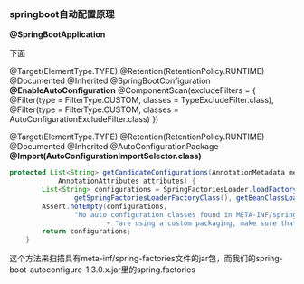 ### springboot自动配置原理

**@SpringBootApplication**

下面

@Target(ElementType.TYPE)
@Retention(RetentionPolicy.RUNTIME)
@Documented
@Inherited
@SpringBootConfiguration
**@EnableAutoConfiguration**
@ComponentScan(excludeFilters = {
		@Filter(type = FilterType.CUSTOM, classes = TypeExcludeFilter.class),
		@Filter(type = FilterType.CUSTOM, classes = AutoConfigurationExcludeFilter.class) })



@Target(ElementType.TYPE)
@Retention(RetentionPolicy.RUNTIME)
@Documented
@Inherited
@AutoConfigurationPackage
**@Import(AutoConfigurationImportSelector.class)**



~~~java
protected List<String> getCandidateConfigurations(AnnotationMetadata metadata,
			AnnotationAttributes attributes) {
		List<String> configurations = SpringFactoriesLoader.loadFactoryNames(
				getSpringFactoriesLoaderFactoryClass(), getBeanClassLoader());
		Assert.notEmpty(configurations,
				"No auto configuration classes found in META-INF/spring.factories. If you "
						+ "are using a custom packaging, make sure that file is correct.");
		return configurations;
	}
~~~

这个方法来扫描具有meta-inf/spring-factories文件的jar包，而我们的spring-boot-autoconfigure-1.3.0.x.jar里的spring.factories